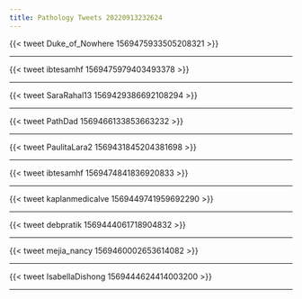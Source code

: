 ```yaml
---
title: Pathology Tweets 20220913232624 
---
```


{{< tweet Duke_of_Nowhere 1569475933505208321 >}}






---





{{< tweet ibtesamhf 1569475979403493378 >}}






---





{{< tweet SaraRahal13 1569429386692108294 >}}






---





{{< tweet PathDad 1569466133853663232 >}}






---





{{< tweet PaulitaLara2 1569431845204381698 >}}






---





{{< tweet ibtesamhf 1569474841836920833 >}}






---





{{< tweet kaplanmedicalve 1569449741959692290 >}}






---





{{< tweet debpratik 1569444061718904832 >}}






---





{{< tweet mejia_nancy 1569460002653614082 >}}






---





{{< tweet IsabellaDishong 1569444624414003200 >}}






---



